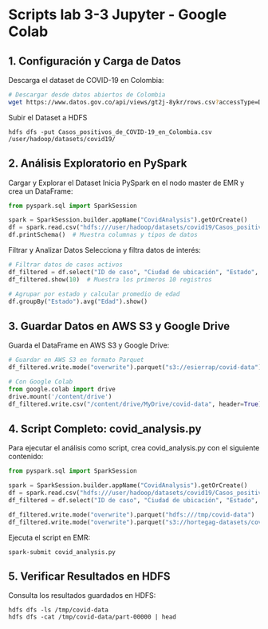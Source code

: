# Scripts lab 3-3 Jupyter - Google Colab

## 1. Configuración y Carga de Datos

Descarga el dataset de COVID-19 en Colombia:

```bash
# Descargar desde datos abiertos de Colombia
wget https://www.datos.gov.co/api/views/gt2j-8ykr/rows.csv?accessType=DOWNLOAD -O Casos_positivos_de_COVID-19_en_Colombia.csv
```

Subir el Dataset a HDFS
```
hdfs dfs -put Casos_positivos_de_COVID-19_en_Colombia.csv /user/hadoop/datasets/covid19/
```

## 2. Análisis Exploratorio en PySpark
Cargar y Explorar el Dataset
Inicia PySpark en el nodo master de EMR y crea un DataFrame:
```python 
from pyspark.sql import SparkSession

spark = SparkSession.builder.appName("CovidAnalysis").getOrCreate()
df = spark.read.csv("hdfs:///user/hadoop/datasets/covid19/Casos_positivos_de_COVID-19_en_Colombia.csv", header=True, inferSchema=True)
df.printSchema()  # Muestra columnas y tipos de datos
```

Filtrar y Analizar Datos
Selecciona y filtra datos de interés:
```python
# Filtrar datos de casos activos
df_filtered = df.select("ID de caso", "Ciudad de ubicación", "Estado", "Edad").filter(df["Estado"] == "Activo")
df_filtered.show(10)  # Muestra los primeros 10 registros

# Agrupar por estado y calcular promedio de edad
df.groupBy("Estado").avg("Edad").show()
```

## 3. Guardar Datos en AWS S3 y Google Drive
Guarda el DataFrame en AWS S3 y Google Drive:
```python 
# Guardar en AWS S3 en formato Parquet
df_filtered.write.mode("overwrite").parquet("s3://esierrap/covid-data")

# Con Google Colab
from google.colab import drive
drive.mount('/content/drive')
df_filtered.write.csv("/content/drive/MyDrive/covid-data", header=True)
```

## 4. Script Completo: covid_analysis.py
Para ejecutar el análisis como script, crea covid_analysis.py con el siguiente contenido:
```python 
from pyspark.sql import SparkSession

spark = SparkSession.builder.appName("CovidAnalysis").getOrCreate()
df = spark.read.csv("hdfs:///user/hadoop/datasets/covid19/Casos_positivos_de_COVID-19_en_Colombia.csv", header=True, inferSchema=True)
df_filtered = df.select("ID de caso", "Ciudad de ubicación", "Estado", "Edad").filter(df["Estado"] == "Activo")

df_filtered.write.mode("overwrite").parquet("hdfs:///tmp/covid-data")
df_filtered.write.mode("overwrite").parquet("s3://hortegag-datasets/covid-data")
```

Ejecuta el script en EMR:
```
spark-submit covid_analysis.py
```

## 5. Verificar Resultados en HDFS
Consulta los resultados guardados en HDFS:
```
hdfs dfs -ls /tmp/covid-data
hdfs dfs -cat /tmp/covid-data/part-00000 | head
```
